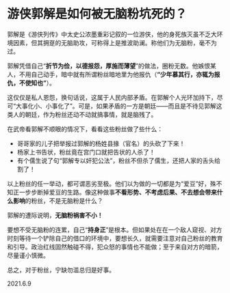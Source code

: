 # 游侠郭解是如何被无脑粉坑死的？
  
郭解是《游侠列传》中太史公浓墨重彩记叙的一位游侠，他的身死族灭虽不乏大环境因素，但其拥趸的无脑助攻，可称得上是推波助澜。称他们为无脑粉，毫不为过。   
  
郭解凭借自己“**折节为俭，以德报怨，厚施而薄望**”的做法，圈粉无数。他嫉恨某人，不用自己动手，暗中就有所谓粉丝暗地里为他报仇（**“少年慕其行，亦辄为报仇，不使知也”**）。  
  
这仅仅是私人恩怨，换句话说，这属于人民内部矛盾。在郭解个人光环加持下，尽可“大事化小、小事化了”。可是，如果矛盾的一方是朝廷——而且是不待见郭解这类人的朝廷，作为粉丝还动不动就搞事情，就是脑残了。  
  
在武帝看郭解不顺眼的情况下，看看这些粉丝做了些什么：  
  
- 哥哥家的儿子把举报过郭解的杨姓县掾（官名）的头砍了下来！
- 杨家上书告状，粉丝竟在宫门口就把告状的人杀了！ 
- 有个儒生说了句“郭解专以奸犯公法”，粉丝不但杀了儒生，还把人家的舌头给割了！  
  
以上粉丝的任一举动，都可谓恶劣至极。他们以为做的一切都是为“爱豆”好，殊不知正一步步断掉爱豆的生路。像这种做事**不看形势、不考虑后果、不去想会带来什么影响**的粉丝，不是无脑粉是什么？  
  
郭解的遭际说明，**无脑粉祸害不小！**  
  
要想不受无脑粉的连累，自己“**持身正**”是根本。但如果处在在一个敌人窥视、对方时刻等待一个铲除自己的借口的环境中，要想长久，就需要注意对自己粉丝的教育和引导。政治红线固然触碰不得，犯众怒的事情也不能做；至于来自对方的暗箭，尽量谨小慎微。  
  
总之，对于粉丝，宁缺勿滥总归是好事。  
  
2021.6.9